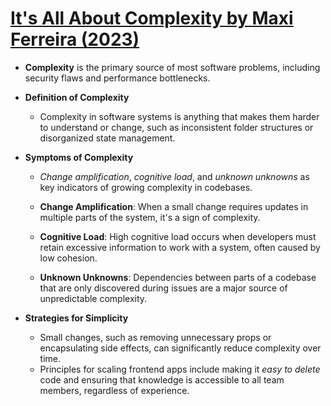 # [It's All About Complexity by Maxi Ferreira (2023)](https://frontendatscale.com/issues/1)

- **Complexity** is the primary source of most software problems, including security flaws and performance bottlenecks.

- **Definition of Complexity**

  - Complexity in software systems is anything that makes them harder to understand or change, such as inconsistent folder structures or disorganized state management.

- **Symptoms of Complexity**

  - _Change amplification_, _cognitive load_, and _unknown unknowns_ as key indicators of growing complexity in codebases.

  - **Change Amplification**: When a small change requires updates in multiple parts of the system, it's a sign of complexity.

  - **Cognitive Load**: High cognitive load occurs when developers must retain excessive information to work with a system, often caused by low cohesion.

  - **Unknown Unknowns**: Dependencies between parts of a codebase that are only discovered during issues are a major source of unpredictable complexity.

- **Strategies for Simplicity**

  - Small changes, such as removing unnecessary props or encapsulating side effects, can significantly reduce complexity over time.
  - Principles for scaling frontend apps include making it _easy to delete_ code and ensuring that knowledge is accessible to all team members, regardless of experience.

